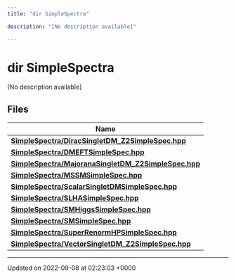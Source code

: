 ```yaml
---
title: "dir SimpleSpectra"

description: "[No description available]"

---
```


# dir SimpleSpectra

[No description available]

## Files

| Name           |
| -------------- |
| **[SimpleSpectra/DiracSingletDM_Z2SimpleSpec.hpp](/documentation/code/files/diracsingletdm__z2simplespec_8hpp/#file-simplespectra-diracsingletdm-z2simplespec-hpp)**  |
| **[SimpleSpectra/DMEFTSimpleSpec.hpp](/documentation/code/files/dmeftsimplespec_8hpp/#file-simplespectra-dmeftsimplespec-hpp)**  |
| **[SimpleSpectra/MajoranaSingletDM_Z2SimpleSpec.hpp](/documentation/code/files/majoranasingletdm__z2simplespec_8hpp/#file-simplespectra-majoranasingletdm-z2simplespec-hpp)**  |
| **[SimpleSpectra/MSSMSimpleSpec.hpp](/documentation/code/files/mssmsimplespec_8hpp/#file-simplespectra-mssmsimplespec-hpp)**  |
| **[SimpleSpectra/ScalarSingletDMSimpleSpec.hpp](/documentation/code/files/scalarsingletdmsimplespec_8hpp/#file-simplespectra-scalarsingletdmsimplespec-hpp)**  |
| **[SimpleSpectra/SLHASimpleSpec.hpp](/documentation/code/files/slhasimplespec_8hpp/#file-simplespectra-slhasimplespec-hpp)**  |
| **[SimpleSpectra/SMHiggsSimpleSpec.hpp](/documentation/code/files/smhiggssimplespec_8hpp/#file-simplespectra-smhiggssimplespec-hpp)**  |
| **[SimpleSpectra/SMSimpleSpec.hpp](/documentation/code/files/smsimplespec_8hpp/#file-simplespectra-smsimplespec-hpp)**  |
| **[SimpleSpectra/SuperRenormHPSimpleSpec.hpp](/documentation/code/files/superrenormhpsimplespec_8hpp/#file-simplespectra-superrenormhpsimplespec-hpp)**  |
| **[SimpleSpectra/VectorSingletDM_Z2SimpleSpec.hpp](/documentation/code/files/vectorsingletdm__z2simplespec_8hpp/#file-simplespectra-vectorsingletdm-z2simplespec-hpp)**  |






-------------------------------

Updated on 2022-09-08 at 02:23:03 +0000
